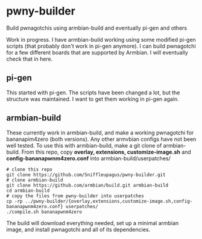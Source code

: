 # pwny-builder
Build pwnagotchis using armbian-build and eventually pi-gen and others

Work in progress. I have armbian-build working using some modified pi-gen scripts (that probably don't work in pi-gen anymore). I can build pwnagotchi for a few different boards that are supported by Armbian. I will eventually check that in here.

## pi-gen
This started with pi-gen. The scripts have been changed a lot, but the structure was maintained.  I want to get them working in pi-gen again.

## armbian-build
These currently work in armbian-build, and make a working pwnagotchi for bananapim4zero (both versions). Any other armvbian configs have not been well tested.
To use this with armbian-build, make a git clone of armbian-build. From this repo, copy **overlay, extensions, customize-image.sh** and **config-bananapwnm4zero.conf** into armbian-build/userpatches/

```
# clone this repo
git clone https://github.com/Sniffleupagus/pwny-builder.git
# clone armbian-build
git clone https://github.com/armbian/build.git armbian-build
cd armbian-build
# copy the files from pwny-builder into userpatches
cp -rp ../pwny-builder/{overlay,extensions,customize-image.sh,config-bananapwnm4zero.conf} userpatches/
./compile.sh bananapwnm4zero
```
The build will download everything needed, set up a minimal armbian image, and install pwnagotchi and all of its dependencies.
